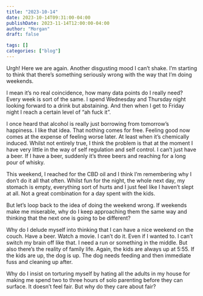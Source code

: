 ```yaml
---
title: "2023-10-14"
date: 2023-10-14T09:31:00-04:00
publishDate: 2023-11-14T12:00:00-04:00
author: "Morgan"
draft: false

tags: []
categories: ["blog"]
---
```


Urgh! Here we are again. Another disgusting mood I can’t shake. I’m starting to think that there’s something seriously wrong with the way that I’m doing weekends.

I mean it’s no real coincidence, how many data points do I really need? Every week is sort of the same. I spend Wednesday and Thursday night looking forward to a drink but abstaining. And then when I get to Friday night I reach a certain level of “ah fuck it”.

I once heard that alcohol is really just borrowing from tomorrow’s happiness. I like that idea. That nothing comes for free. Feeling good now comes at the expense of feeling worse later. At least when it’s chemically induced. Whilst not entirely true, I think the problem is that at the moment I have very little in the way of self regulation and self control. I can’t just have a beer. If I have a beer, suddenly it’s three beers and reaching for a long pour of whisky.

This weekend, I reached for the CBD oil and I think I’m remembering why I don’t do it all that often. Whilst fun for the night, the whole next day, my stomach is empty, everything sort of hurts and I just feel like I haven’t slept at all. Not a great combination for a day spent with the kids.

But let’s loop back to the idea of doing the weekend wrong. If weekends make me miserable, why do I keep approaching them the same way and thinking that the next one is going to be different?

Why do I delude myself into thinking that I can have a nice weekend on the couch. Have a beer. Watch a movie. I can’t do it. Even if I wanted to. I can’t switch my brain off like that. I need a run or something in the middle. But also there’s the reality of family life. Again, the kids are always up at 5:55. If the kids are up, the dog is up. The dog needs feeding and then immediate fuss and cleaning up after.

Why do I insist on torturing myself by hating all the adults in my house for making me spend two to three hours of solo parenting before they can surface. It doesn’t feel fair. But why do they care about fair?
